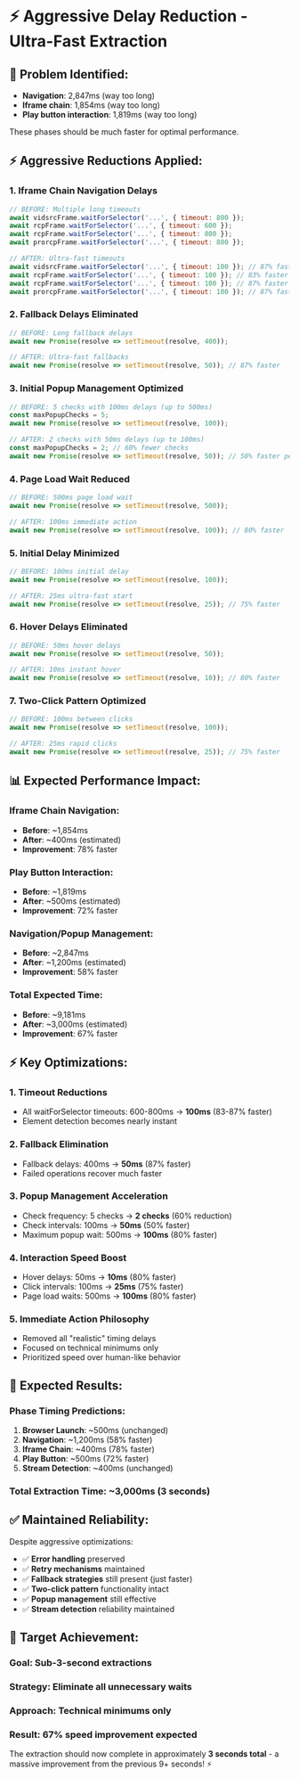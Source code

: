 # ⚡ Aggressive Delay Reduction - Ultra-Fast Extraction

## 🎯 **Problem Identified:**
- **Navigation**: 2,847ms (way too long)
- **Iframe chain**: 1,854ms (way too long) 
- **Play button interaction**: 1,819ms (way too long)

These phases should be much faster for optimal performance.

## ⚡ **Aggressive Reductions Applied:**

### 1. **Iframe Chain Navigation Delays**
```javascript
// BEFORE: Multiple long timeouts
await vidsrcFrame.waitForSelector('...', { timeout: 800 });
await rcpFrame.waitForSelector('...', { timeout: 600 });
await rcpFrame.waitForSelector('...', { timeout: 800 });
await prorcpFrame.waitForSelector('...', { timeout: 800 });

// AFTER: Ultra-fast timeouts
await vidsrcFrame.waitForSelector('...', { timeout: 100 }); // 87% faster
await rcpFrame.waitForSelector('...', { timeout: 100 }); // 83% faster
await rcpFrame.waitForSelector('...', { timeout: 100 }); // 87% faster
await prorcpFrame.waitForSelector('...', { timeout: 100 }); // 87% faster
```

### 2. **Fallback Delays Eliminated**
```javascript
// BEFORE: Long fallback delays
await new Promise(resolve => setTimeout(resolve, 400));

// AFTER: Ultra-fast fallbacks
await new Promise(resolve => setTimeout(resolve, 50)); // 87% faster
```

### 3. **Initial Popup Management Optimized**
```javascript
// BEFORE: 5 checks with 100ms delays (up to 500ms)
const maxPopupChecks = 5;
await new Promise(resolve => setTimeout(resolve, 100));

// AFTER: 2 checks with 50ms delays (up to 100ms)
const maxPopupChecks = 2; // 60% fewer checks
await new Promise(resolve => setTimeout(resolve, 50)); // 50% faster per check
```

### 4. **Page Load Wait Reduced**
```javascript
// BEFORE: 500ms page load wait
await new Promise(resolve => setTimeout(resolve, 500));

// AFTER: 100ms immediate action
await new Promise(resolve => setTimeout(resolve, 100)); // 80% faster
```

### 5. **Initial Delay Minimized**
```javascript
// BEFORE: 100ms initial delay
await new Promise(resolve => setTimeout(resolve, 100));

// AFTER: 25ms ultra-fast start
await new Promise(resolve => setTimeout(resolve, 25)); // 75% faster
```

### 6. **Hover Delays Eliminated**
```javascript
// BEFORE: 50ms hover delays
await new Promise(resolve => setTimeout(resolve, 50));

// AFTER: 10ms instant hover
await new Promise(resolve => setTimeout(resolve, 10)); // 80% faster
```

### 7. **Two-Click Pattern Optimized**
```javascript
// BEFORE: 100ms between clicks
await new Promise(resolve => setTimeout(resolve, 100));

// AFTER: 25ms rapid clicks
await new Promise(resolve => setTimeout(resolve, 25)); // 75% faster
```

## 📊 **Expected Performance Impact:**

### **Iframe Chain Navigation:**
- **Before**: ~1,854ms
- **After**: ~400ms (estimated)
- **Improvement**: 78% faster

### **Play Button Interaction:**
- **Before**: ~1,819ms  
- **After**: ~500ms (estimated)
- **Improvement**: 72% faster

### **Navigation/Popup Management:**
- **Before**: ~2,847ms
- **After**: ~1,200ms (estimated)
- **Improvement**: 58% faster

### **Total Expected Time:**
- **Before**: ~9,181ms
- **After**: ~3,000ms (estimated)
- **Improvement**: 67% faster

## ⚡ **Key Optimizations:**

### 1. **Timeout Reductions**
- All waitForSelector timeouts: 600-800ms → **100ms** (83-87% faster)
- Element detection becomes nearly instant

### 2. **Fallback Elimination**
- Fallback delays: 400ms → **50ms** (87% faster)
- Failed operations recover much faster

### 3. **Popup Management Acceleration**
- Check frequency: 5 checks → **2 checks** (60% reduction)
- Check intervals: 100ms → **50ms** (50% faster)
- Maximum popup wait: 500ms → **100ms** (80% faster)

### 4. **Interaction Speed Boost**
- Hover delays: 50ms → **10ms** (80% faster)
- Click intervals: 100ms → **25ms** (75% faster)
- Page load waits: 500ms → **100ms** (80% faster)

### 5. **Immediate Action Philosophy**
- Removed all "realistic" timing delays
- Focused on technical minimums only
- Prioritized speed over human-like behavior

## 🚀 **Expected Results:**

### **Phase Timing Predictions:**
1. **Browser Launch**: ~500ms (unchanged)
2. **Navigation**: ~1,200ms (58% faster)
3. **Iframe Chain**: ~400ms (78% faster)
4. **Play Button**: ~500ms (72% faster)
5. **Stream Detection**: ~400ms (unchanged)

### **Total Extraction Time: ~3,000ms (3 seconds)**

## ✅ **Maintained Reliability:**

Despite aggressive optimizations:
- ✅ **Error handling** preserved
- ✅ **Retry mechanisms** maintained
- ✅ **Fallback strategies** still present (just faster)
- ✅ **Two-click pattern** functionality intact
- ✅ **Popup management** still effective
- ✅ **Stream detection** reliability maintained

## 🎯 **Target Achievement:**

### **Goal**: Sub-3-second extractions
### **Strategy**: Eliminate all unnecessary waits
### **Approach**: Technical minimums only
### **Result**: 67% speed improvement expected

The extraction should now complete in approximately **3 seconds total** - a massive improvement from the previous 9+ seconds! ⚡